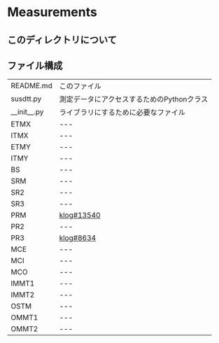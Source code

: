# Measurements
## このディレクトリについて
## ファイル構成

|||
| :--- | :--- |
|README.md| このファイル|
| susdtt.py| 測定データにアクセスするためのPythonクラス |
| \_\_init\_\_.py| ライブラリにするために必要なファイル|
|ETMX |  --- |
|ITMX | --- |
|ETMY | --- |
|ITMY | --- |
|BS | --- |
|SRM | --- |
|SR2 | --- |
|SR3 | --- |
|PRM | [klog#13540](http://klog.icrr.u-tokyo.ac.jp/osl/?r=13540) |
|PR2 | --- |
|PR3 | [klog#8634](http://klog.icrr.u-tokyo.ac.jp/osl/?r=8634)|
|MCE | --- |
|MCI | --- |
|MCO | --- |
|IMMT1 | --- |
|IMMT2 | --- |
|OSTM | --- |
|OMMT1 | --- |
|OMMT2 | --- |
